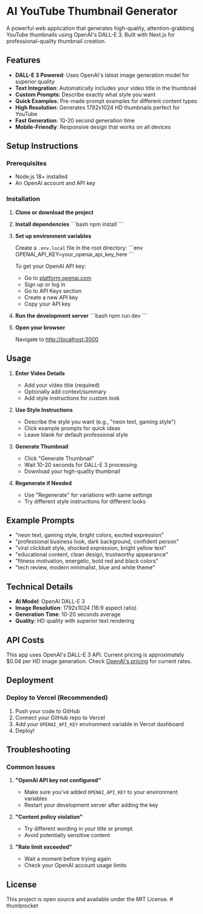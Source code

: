 # AI YouTube Thumbnail Generator

A powerful web application that generates high-quality, attention-grabbing YouTube thumbnails using OpenAI's DALL-E 3. Built with Next.js for professional-quality thumbnail creation.

## Features

- **DALL-E 3 Powered**: Uses OpenAI's latest image generation model for superior quality
- **Text Integration**: Automatically includes your video title in the thumbnail
- **Custom Prompts**: Describe exactly what style you want
- **Quick Examples**: Pre-made prompt examples for different content types
- **High Resolution**: Generates 1792x1024 HD thumbnails perfect for YouTube
- **Fast Generation**: 10-20 second generation time
- **Mobile-Friendly**: Responsive design that works on all devices

## Setup Instructions

### Prerequisites

- Node.js 18+ installed
- An OpenAI account and API key

### Installation

1. **Clone or download the project**

2. **Install dependencies**
   \`\`\`bash
   npm install
   \`\`\`

3. **Set up environment variables**
   
   Create a `.env.local` file in the root directory:
   \`\`\`env
   OPENAI_API_KEY=your_openai_api_key_here
   \`\`\`

   To get your OpenAI API key:
   - Go to [platform.openai.com](https://platform.openai.com)
   - Sign up or log in
   - Go to API Keys section
   - Create a new API key
   - Copy your API key

4. **Run the development server**
   \`\`\`bash
   npm run dev
   \`\`\`

5. **Open your browser**
   
   Navigate to [http://localhost:3000](http://localhost:3000)

## Usage

1. **Enter Video Details**
   - Add your video title (required)
   - Optionally add context/summary
   - Add style instructions for custom look

2. **Use Style Instructions**
   - Describe the style you want (e.g., "neon text, gaming style")
   - Click example prompts for quick ideas
   - Leave blank for default professional style

3. **Generate Thumbnail**
   - Click "Generate Thumbnail"
   - Wait 10-20 seconds for DALL-E 3 processing
   - Download your high-quality thumbnail

4. **Regenerate if Needed**
   - Use "Regenerate" for variations with same settings
   - Try different style instructions for different looks

## Example Prompts

- "neon text, gaming style, bright colors, excited expression"
- "professional business look, dark background, confident person"
- "viral clickbait style, shocked expression, bright yellow text"
- "educational content, clean design, trustworthy appearance"
- "fitness motivation, energetic, bold red and black colors"
- "tech review, modern minimalist, blue and white theme"

## Technical Details

- **AI Model**: OpenAI DALL-E 3
- **Image Resolution**: 1792x1024 (16:9 aspect ratio)
- **Generation Time**: 10-20 seconds average
- **Quality**: HD quality with superior text rendering

## API Costs

This app uses OpenAI's DALL-E 3 API. Current pricing is approximately $0.04 per HD image generation. Check [OpenAI's pricing](https://openai.com/pricing) for current rates.

## Deployment

### Deploy to Vercel (Recommended)

1. Push your code to GitHub
2. Connect your GitHub repo to Vercel
3. Add your `OPENAI_API_KEY` environment variable in Vercel dashboard
4. Deploy!

## Troubleshooting

### Common Issues

1. **"OpenAI API key not configured"**
   - Make sure you've added `OPENAI_API_KEY` to your environment variables
   - Restart your development server after adding the key

2. **"Content policy violation"**
   - Try different wording in your title or prompt
   - Avoid potentially sensitive content

3. **"Rate limit exceeded"**
   - Wait a moment before trying again
   - Check your OpenAI account usage limits

## License

This project is open source and available under the MIT License.
#   t h u m b r o c k e t  
 